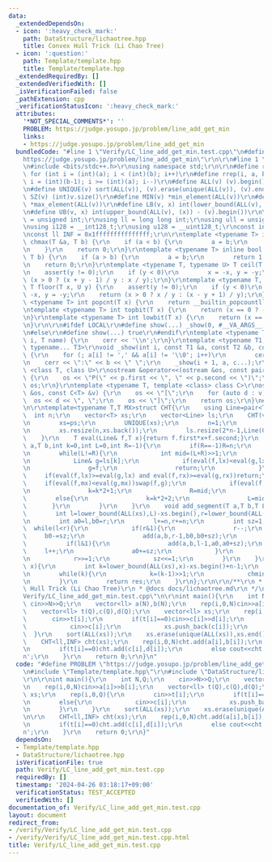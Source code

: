 ```yaml
---
data:
  _extendedDependsOn:
  - icon: ':heavy_check_mark:'
    path: DataStructure/lichaotree.hpp
    title: Convex Hull Trick (Li Chao Tree)
  - icon: ':question:'
    path: Template/template.hpp
    title: Template/template.hpp
  _extendedRequiredBy: []
  _extendedVerifiedWith: []
  _isVerificationFailed: false
  _pathExtension: cpp
  _verificationStatusIcon: ':heavy_check_mark:'
  attributes:
    '*NOT_SPECIAL_COMMENTS*': ''
    PROBLEM: https://judge.yosupo.jp/problem/line_add_get_min
    links:
    - https://judge.yosupo.jp/problem/line_add_get_min
  bundledCode: "#line 1 \"Verify/LC_line_add_get_min.test.cpp\"\n#define PROBLEM \"\
    https://judge.yosupo.jp/problem/line_add_get_min\"\r\n\r\n#line 1 \"Template/template.hpp\"\
    \n#include <bits/stdc++.h>\r\nusing namespace std;\r\n\r\n#define rep(i, a, b)\
    \ for (int i = (int)(a); i < (int)(b); i++)\r\n#define rrep(i, a, b) for (int\
    \ i = (int)(b-1); i >= (int)(a); i--)\r\n#define ALL(v) (v).begin(), (v).end()\r\
    \n#define UNIQUE(v) sort(ALL(v)), (v).erase(unique(ALL(v)), (v).end())\r\n#define\
    \ SZ(v) (int)v.size()\r\n#define MIN(v) *min_element(ALL(v))\r\n#define MAX(v)\
    \ *max_element(ALL(v))\r\n#define LB(v, x) int(lower_bound(ALL(v), (x)) - (v).begin())\r\
    \n#define UB(v, x) int(upper_bound(ALL(v), (x)) - (v).begin())\r\n\r\nusing uint\
    \ = unsigned int;\r\nusing ll = long long int;\r\nusing ull = unsigned long long;\r\
    \nusing i128 = __int128_t;\r\nusing u128 = __uint128_t;\r\nconst int inf = 0x3fffffff;\r\
    \nconst ll INF = 0x1fffffffffffffff;\r\n\r\ntemplate <typename T> inline bool\
    \ chmax(T &a, T b) {\r\n    if (a < b) {\r\n        a = b;\r\n        return 1;\r\
    \n    }\r\n    return 0;\r\n}\r\ntemplate <typename T> inline bool chmin(T &a,\
    \ T b) {\r\n    if (a > b) {\r\n        a = b;\r\n        return 1;\r\n    }\r\
    \n    return 0;\r\n}\r\ntemplate <typename T, typename U> T ceil(T x, U y) {\r\
    \n    assert(y != 0);\r\n    if (y < 0)\r\n        x = -x, y = -y;\r\n    return\
    \ (x > 0 ? (x + y - 1) / y : x / y);\r\n}\r\ntemplate <typename T, typename U>\
    \ T floor(T x, U y) {\r\n    assert(y != 0);\r\n    if (y < 0)\r\n        x =\
    \ -x, y = -y;\r\n    return (x > 0 ? x / y : (x - y + 1) / y);\r\n}\r\ntemplate\
    \ <typename T> int popcnt(T x) {\r\n    return __builtin_popcountll(x);\r\n}\r\
    \ntemplate <typename T> int topbit(T x) {\r\n    return (x == 0 ? -1 : 63 - __builtin_clzll(x));\r\
    \n}\r\ntemplate <typename T> int lowbit(T x) {\r\n    return (x == 0 ? -1 : __builtin_ctzll(x));\r\
    \n}\r\n\r\n#ifdef LOCAL\r\n#define show(...) _show(0, #__VA_ARGS__, __VA_ARGS__)\r\
    \n#else\r\n#define show(...) true\r\n#endif\r\ntemplate <typename T> void _show(int\
    \ i, T name) {\r\n    cerr << '\\n';\r\n}\r\ntemplate <typename T1, typename T2,\
    \ typename... T3>\r\nvoid _show(int i, const T1 &a, const T2 &b, const T3 &...c)\
    \ {\r\n    for (; a[i] != ',' && a[i] != '\\0'; i++)\r\n        cerr << a[i];\r\
    \n    cerr << \":\" << b << \" \";\r\n    _show(i + 1, a, c...);\r\n}\r\ntemplate\
    \ <class T, class U>\r\nostream &operator<<(ostream &os, const pair<T, U> &p)\
    \ {\r\n    os << \"P(\" << p.first << \", \" << p.second << \")\";\r\n    return\
    \ os;\r\n}\r\ntemplate <typename T, template <class> class C>\r\nostream &operator<<(ostream\
    \ &os, const C<T> &v) {\r\n    os << \"[\";\r\n    for (auto d : v)\r\n      \
    \  os << d << \", \";\r\n    os << \"]\";\r\n    return os;\r\n}\n#line 2 \"DataStructure/lichaotree.hpp\"\
    \n\r\ntemplate<typename T,T MX>struct CHT{\r\n    using Line=pair<T,T>;\r\n  \
    \  int n;\r\n    vector<T> xs;\r\n    vector<Line> ls;\r\n    CHT(vector<T>& ps){\r\
    \n        xs=ps;\r\n        UNIQUE(xs);\r\n        n=1;\r\n        while(n<(int)xs.size())n<<=1;\r\
    \n        xs.resize(n,xs.back());\r\n        ls.resize(2*n-1,Line(0,MX));\r\n\
    \    }\r\n    T eval(Line& f,T x){return f.first*x+f.second;}\r\n    void add(T\
    \ a,T b,int k=0,int L=0,int R=-1){\r\n        if(R==-1)R=n;\r\n        Line f={a,b};\r\
    \n        while(L!=R){\r\n            int mid=(L+R)>>1;\r\n            T lx=xs[L],mx=xs[mid],rx=xs[R-1];\r\
    \n            Line& g=ls[k];\r\n            if(eval(f,lx)<eval(g,lx) and eval(f,rx)<eval(g,rx)){\r\
    \n                g=f;\r\n                return;\r\n            }\r\n       \
    \     if(eval(f,lx)>=eval(g,lx) and eval(f,rx)>=eval(g,rx))return;\r\n       \
    \     if(eval(f,mx)<eval(g,mx))swap(f,g);\r\n            if(eval(f,lx)<eval(g,lx)){\r\
    \n                k=k*2+1;\r\n                R=mid;\r\n            }\r\n    \
    \        else{\r\n                k=k*2+2;\r\n                L=mid;\r\n     \
    \       }\r\n        }\r\n    }\r\n    void add_segment(T a,T b,T L,T R){\r\n\
    \        int l=lower_bound(ALL(xs),L)-xs.begin(),r=lower_bound(ALL(xs),R)-xs.begin();\r\
    \n        int a0=l,b0=r;\r\n        l+=n,r+=n;\r\n        int sz=1;\r\n      \
    \  while(l<r){\r\n            if(r&1){\r\n                r--;\r\n           \
    \     b0-=sz;\r\n                add(a,b,r-1,b0,b0+sz);\r\n            }\r\n \
    \           if(l&1){\r\n                add(a,b,l-1,a0,a0+sz);\r\n           \
    \     l++;\r\n                a0+=sz;\r\n            }\r\n            l>>=1;\r\
    \n            r>>=1;\r\n            sz<<=1;\r\n        }\r\n    }\r\n    T getmin(T\
    \ x){\r\n        int k=lower_bound(ALL(xs),x)-xs.begin()+n-1;\r\n        T res=eval(ls[k],x);\r\
    \n        while(k){\r\n            k=(k-1)>>1;\r\n            chmin(res,eval(ls[k],x));\r\
    \n        }\r\n        return res;\r\n    }\r\n};\r\n\r\n/**\r\n * @brief Convex\
    \ Hull Trick (Li Chao Tree)\r\n * @docs docs/lichaotree.md\r\n */\n#line 5 \"\
    Verify/LC_line_add_get_min.test.cpp\"\n\r\nint main(){\r\n    int N,Q;\r\n   \
    \ cin>>N>>Q;\r\n    vector<ll> a(N),b(N);\r\n    rep(i,0,N)cin>>a[i]>>b[i];\r\n\
    \    vector<ll> t(Q),c(Q),d(Q);\r\n    vector<ll> xs;\r\n    rep(i,0,Q){\r\n \
    \       cin>>t[i];\r\n        if(t[i]==0)cin>>c[i]>>d[i];\r\n        else{\r\n\
    \            cin>>c[i];\r\n            xs.push_back(c[i]);\r\n        }\r\n  \
    \  }\r\n    sort(ALL(xs));\r\n    xs.erase(unique(ALL(xs)),xs.end());\r\n\r\n\
    \    CHT<ll,INF> cht(xs);\r\n    rep(i,0,N)cht.add(a[i],b[i]);\r\n    rep(i,0,Q){\r\
    \n        if(t[i]==0)cht.add(c[i],d[i]);\r\n        else cout<<cht.getmin(c[i])<<'\\\
    n';\r\n    }\r\n    return 0;\r\n}\n"
  code: "#define PROBLEM \"https://judge.yosupo.jp/problem/line_add_get_min\"\r\n\r\
    \n#include \"Template/template.hpp\"\r\n#include \"DataStructure/lichaotree.hpp\"\
    \r\n\r\nint main(){\r\n    int N,Q;\r\n    cin>>N>>Q;\r\n    vector<ll> a(N),b(N);\r\
    \n    rep(i,0,N)cin>>a[i]>>b[i];\r\n    vector<ll> t(Q),c(Q),d(Q);\r\n    vector<ll>\
    \ xs;\r\n    rep(i,0,Q){\r\n        cin>>t[i];\r\n        if(t[i]==0)cin>>c[i]>>d[i];\r\
    \n        else{\r\n            cin>>c[i];\r\n            xs.push_back(c[i]);\r\
    \n        }\r\n    }\r\n    sort(ALL(xs));\r\n    xs.erase(unique(ALL(xs)),xs.end());\r\
    \n\r\n    CHT<ll,INF> cht(xs);\r\n    rep(i,0,N)cht.add(a[i],b[i]);\r\n    rep(i,0,Q){\r\
    \n        if(t[i]==0)cht.add(c[i],d[i]);\r\n        else cout<<cht.getmin(c[i])<<'\\\
    n';\r\n    }\r\n    return 0;\r\n}"
  dependsOn:
  - Template/template.hpp
  - DataStructure/lichaotree.hpp
  isVerificationFile: true
  path: Verify/LC_line_add_get_min.test.cpp
  requiredBy: []
  timestamp: '2024-04-26 03:18:17+09:00'
  verificationStatus: TEST_ACCEPTED
  verifiedWith: []
documentation_of: Verify/LC_line_add_get_min.test.cpp
layout: document
redirect_from:
- /verify/Verify/LC_line_add_get_min.test.cpp
- /verify/Verify/LC_line_add_get_min.test.cpp.html
title: Verify/LC_line_add_get_min.test.cpp
---
```

